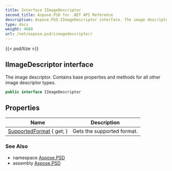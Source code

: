 ```yaml
---
title: Interface IImageDescriptor
second_title: Aspose.PSD for .NET API Reference
description: Aspose.PSD.IImageDescriptor interface. The image descriptor. Contains base properties and methods for all other image descriptor types
type: docs
weight: 4680
url: /net/aspose.psd/iimagedescriptor/
---
```

{{< psd/tize >}}
## IImageDescriptor interface

The image descriptor. Contains base properties and methods for all other image descriptor types.

```csharp
public interface IImageDescriptor
```

## Properties

| Name | Description |
| --- | --- |
| [SupportedFormat](../../aspose.psd/iimagedescriptor/supportedformat/) { get; } | Gets the supported format. |

### See Also

* namespace [Aspose.PSD](../../aspose.psd/)
* assembly [Aspose.PSD](../../)


